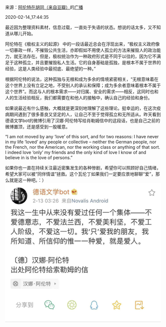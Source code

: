 来源：[阿伦特在胡同（来自豆瓣）](https://www.douban.com/people/208706900/)的[广播](https://www.douban.com/people/208706900/status/2810652763/)


2020-02-14_17:44:35


最近因为整理资料素材，信息过载，一直处于失语的状态。想说的话太多，又不知道从哪儿开始。

阿伦特在《极权主义的起源》 中的一段话最近总会在浮现出来，“极权主义政府像一切暴政一样，不摧毁公共生活，亦即假如不用使人孤立的方法来摧毁人的政治能力，就无法存在。但是，极权统治作为一种政府形式是不同于以往的，因为它不满足于这种孤立，并且要摧毁私人生活。它的自身基础是孤独，是根本不属于世界的经验，这是人类经验中最彻底、最绝望的一种。”

根据阿伦特的说法，这种孤独与无根和成为多余的情境紧密相关，“无根意味着在这个世界上没有立足之地，不受别人的承认和保障；成为多余者意味着根本不属于这个世界”。而这与人的根本需求——对归属、安全的需求——相反，这同时也和人的生活经验相反，我们都需要在和他人的接触中，确认自己的经验和身份。

如果说最近有什么感触，大概就是更深刻地理解了这些理论。挺幸运的，在这次疫病期间遇到了很多善良又坚定的人，让自己不至于觉得孤立和无所适从。昨天看到德语文学bot的微博引用了汉娜·阿伦特写给肖勒姆信中的这段话，也是自己之前的微博置顶，还是感受到一股暖意。

“I am not moved by any ‘love’ of this sort, and for two reasons: I have never in my life ‘loved’ any people or collective – neither the German people, nor the French, nor the American, nor the working class or anything of that sort. I indeed love ‘only’ my friends and the only kind of love I know of and believe in is the love of persons.”

如果你也一直在持续关注最近密集发生的各种惨剧，希望你可以照顾好自己情绪，希望大家可以被“同伴情谊”拯救。这个瓦伦丁如果我们一定要应景地聊聊“爱”，那么就是这一种吧。：）
![](./pic/2020-02-14_17:44:35-阿伦特在胡同的广播1.jpg)  

